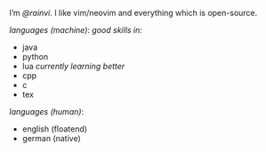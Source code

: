 I’m *@rainvi*.
I like vim/neovim and everything which is open-source.

*languages (machine)*:
  _good skills in:_
  - java
  - python
  - lua
  _currently learning better_
  - cpp
  - c
  - tex

*languages (human)*:
  - english (floatend)
  - german (native)

